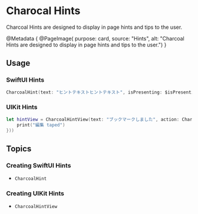# Charocal Hints

Charcoal Hints are designed to display in page hints and tips to the user.

@Metadata {
    @PageImage(
        purpose: card, 
        source: "Hints", 
        alt: "Charcoal Hints are designed to display in page hints and tips to the user.")
}

## Usage

### SwiftUI Hints

```swift
CharcoalHint(text: "ヒントテキストヒントテキスト", isPresenting: $isPresenting2)
```

### UIKit Hints

```swift
let hintView = CharcoalHintView(text: "ブックマークしました", action: CharcoalAction(title: "編集", actionCallback: {
    print("編集 taped")
}))
```

## Topics

### Creating SwiftUI Hints

- ``CharcoalHint``


### Creating UIKit Hints

- ``CharcoalHintView``
